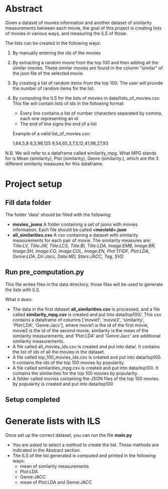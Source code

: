 Abstract
=======
Given a dataset of movies information and another dataset of similarity measurements between each movie, the goal of this project is creating lists of movies in various ways, and measuring the ILS of those.

The lists can be created in the following ways:
1) By manually entering the ids of the movies
2) By extracting a random movie from the top 100 and then adding all the similar movies. These similar movies are found in the column "similar" of the json file of the selected movie. 
3) By creating a list of random items from the top 100. The user will provide the number of random items for the list.
4) By computing the ILS for the lists of movies in data/lists_of_movies.csv. This file will contain lists of ids in the following format:
    - Every line contains a list of number characters separated by comma, each one representing an id
    - The end of line signs the end of a list
    
    Example of a valid list_of_movies.csv:


    1,64,5,8
    6,3,98,125
    9,54,65,3,7,5,12,41,98,27,93

N.B.
We will refer to a dataframe called similarity_mpg.
What MPG stands for is Mean (similarity), Plot (similarity), Genre (similarity.), which are the 3 different similarity measures for this dataframe. 

Project setup
=======
Fill data folder
------
The folder 'data' should be filled with the following:
- **movies_jsons** A folder containing a set of jsons with movies information. Each file should be called **\<movieId\>.json**
- **all_similarities.csv** A csv containing a dataset with similarity measurements for each pair of movie.
    The similarity measures are: *Title:LV, Title:JW, Title:LCS, Title:BI, Title:LDA, Image:EMB, Image:BR, Image:SH, Image:CO, Image:COL, Image:EN, Plot:TFIDF, Plot:LDA, Genre:LDA, Dir:Jacc, Date:MD, Stars:JACC, Tag, SVD*

Run pre_computation.py
------
This file writes files in the data directory, those files will be used to generate the lists with ILS.

What it does:
- The data in the first dataset **all_similarities.csv** is processed, and a file called **similarity_mpg.csv** is created and put into data/top100/. This csv contains a dataframe of columns ['movie1', 'movie2', 'similarity', 'Plot:LDA', 'Genre:Jacc'], where movie1 is the id of the first movie, movie2 is the id of the second movie, similarity is the mean of the similarity measurements, and 'Plot:LDA' and 'Genre:Jacc' are additional similarity measurements. 
- A file called all_movies_ids.csv is created and put into data/. It contains the list of ids of all the movies in the dataset.
- A file called top_100_movies_ids.csv is created and put into data/top100. It contains the ids of the top 100 movies by popularity.
- A file called similarities_mpg.csv is created and put into data/top100. It contains the similarities for the top 100 movies by popularity.
- A folder called movies containing the JSON files of the top 100 movies by popularity is created and put into data/top100

Setup completed
------

Generate lists with ILS
======
Once set up the correct dataset, you can run the file **__main__.py**

- You are asked to select a method to create the list. These methods are indicated in the Abstract section.
- The ILS of the list generated is computed and printed in the following ways:
    - mean of similarity measurements
    - Plot:LDA
    - Genre:JACC
    - mean of Plot:LDA and Genre:JACC

